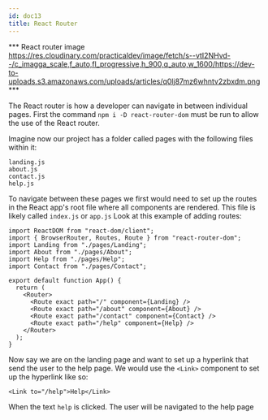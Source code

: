```yaml
---
id: doc13
title: React Router
---
```


*** React router image https://res.cloudinary.com/practicaldev/image/fetch/s--vtI2NHvd--/c_imagga_scale,f_auto,fl_progressive,h_900,q_auto,w_1600/https://dev-to-uploads.s3.amazonaws.com/uploads/articles/q0lj87mz6whntv2zbxdm.png ***

The React router is how a developer can navigate in between individual pages. First the command `npm i -D react-router-dom` must be run to allow the use of the React router.

Imagine now our project has a folder called pages with the following files within it:

```
landing.js
about.js
contact.js
help.js
```

To navigate between these pages we first would need to set up the routes in the React app's root file where all components are rendered. This file is likely called `index.js` or `app.js` Look at this example of adding routes:

```
import ReactDOM from "react-dom/client";
import { BrowserRouter, Routes, Route } from "react-router-dom";
import Landing from "./pages/Landing";
import About from "./pages/About";
import Help from "./pages/Help";
import Contact from "./pages/Contact";

export default function App() {
  return (
    <Router>
      <Route exact path="/" component={Landing} />
      <Route exact path="/about" component={About} />
      <Route exact path="/contact" component={Contact} />
      <Route exact path="/help" component={Help} />
    </Router>
  );
}
```

Now say we are on the landing page and want to set up a hyperlink that send the user to the help page. We would use the `<Link>` component to set up the hyperlink like so:
```
<Link to="/help">Help</Link>
```

When the text `help` is clicked. The user will be navigated to the help page









